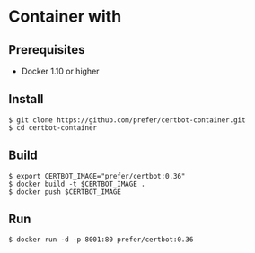 # Container with 

## Prerequisites
* Docker 1.10 or higher

## Install 

```
$ git clone https://github.com/prefer/certbot-container.git
$ cd certbot-container
```

## Build

```
$ export CERTBOT_IMAGE="prefer/certbot:0.36" 
$ docker build -t $CERTBOT_IMAGE .
$ docker push $CERTBOT_IMAGE
```

## Run

```
$ docker run -d -p 8001:80 prefer/certbot:0.36
```